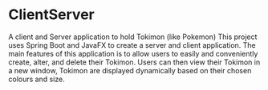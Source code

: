 # ClientServer
 A client and Server application to hold Tokimon (like Pokemon)
 This project uses Spring Boot and JavaFX to create a server and client application.
 The main features of this application is to allow users to easily and conveniently create, alter, and delete their Tokimon.
 Users can then view their Tokimon in a new window, Tokimon are displayed dynamically based on their chosen colours and size.
